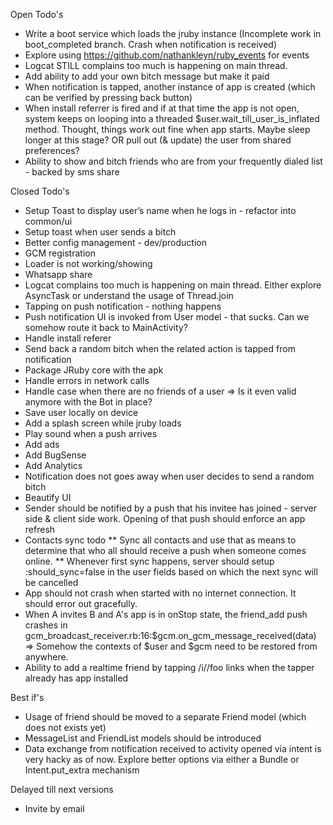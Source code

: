 Open Todo's
* Write a boot service which loads the jruby instance  (Incomplete work in boot_completed branch. Crash when notification is received)
* Explore using https://github.com/nathankleyn/ruby_events for events
* Logcat STILL complains too much is happening on main thread.
* Add ability to add your own bitch message but make it paid
* When notification is tapped, another instance of app is created (which can be verified by pressing back button)
* When install referrer is fired and if at that time the app is not open, system keeps on looping into a threaded $user.wait_till_user_is_inflated method. Thought, things work out fine when app starts. Maybe sleep longer at this stage? OR pull out (& update) the user from shared preferences?
* Ability to show and bitch friends who are from your frequently dialed list - backed by sms share


Closed Todo's
* Setup Toast to display user’s name when he logs in - refactor into common/ui
* Setup toast when user sends a bitch
* Better config management - dev/production
* GCM registration
* Loader is not working/showing
* Whatsapp share
* Logcat complains too much is happening on main thread. Either explore AsyncTask or understand the usage of Thread.join
* Tapping on push notification - nothing happens
* Push notification UI is invoked from User model - that sucks. Can we somehow route it back to MainActivity?
* Handle install referer
* Send back a random bitch when the related action is tapped from notification
* Package JRuby core with the apk
* Handle errors in network calls
* Handle case when there are no friends of a user => Is it even valid anymore with the Bot in place?
* Save user locally on device
* Add a splash screen while jruby loads
* Play sound when a push arrives
* Add ads
* Add BugSense
* Add Analytics
* Notification does not goes away when user decides to send a random bitch
* Beautify UI
* Sender should be notified by a push that his invitee has joined - server side & client side work. Opening of that push should enforce an app refresh
* Contacts sync todo
** Sync all contacts and use that as means to determine that who all should receive a push when someone comes online.
** Whenever first sync happens, server should setup :should_sync=false in the user fields based on which the next sync will be cancelled
* App should not crash when started with no internet connection. It should error out gracefully.
* When A invites B and A's app is in onStop state, the friend_add push crashes in gcm_broadcast_receiver.rb:16:$gcm.on_gcm_message_received(data) => Somehow the contexts of $user and $gcm need to be restored from anywhere.
* Ability to add a realtime friend by tapping /i/<uid>/foo links when the tapper already has app installed




Best if's
* Usage of friend should be moved to a separate Friend model (which does not exists yet)
* MessageList and FriendList models should be introduced
* Data exchange from notification received to activity opened via intent is very hacky as of now. Explore better options via either a Bundle or Intent.put_extra mechanism



Delayed till next versions
* Invite by email



